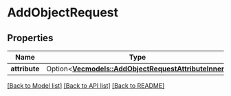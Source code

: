 # AddObjectRequest

## Properties

Name | Type | Description | Notes
------------ | ------------- | ------------- | -------------
**attribute** | Option<[**Vec<models::AddObjectRequestAttributeInner>**](addObject_request_Attribute_inner.md)> |  | [optional]

[[Back to Model list]](../README.md#documentation-for-models) [[Back to API list]](../README.md#documentation-for-api-endpoints) [[Back to README]](../README.md)


